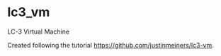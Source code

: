 # lc3_vm
LC-3 Virtual Machine

Created following the tutorial https://github.com/justinmeiners/lc3-vm.
